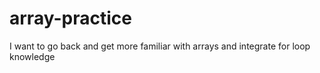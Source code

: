 # array-practice
I want to go back and get more familiar with arrays and integrate for loop knowledge

